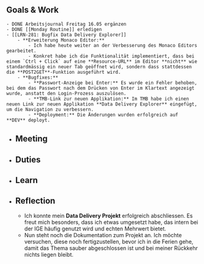 ## Goals & Work
	- DONE Arbeitsjournal Freitag 16.05 ergänzen
	- DONE [[Monday Routine]] erledigen
	- [[LRN-281: Bugfix Data Delivery Explorer]]
		- **Erweiterung Monaco Editor:**
			- Ich habe heute weiter an der Verbesserung des Monaco Editors gearbeitet.
			- Konkret habe ich die Funktionalität implementiert, dass bei einem `Ctrl + Click` auf eine **Resource-URL** im Editor **nicht** wie standardmässig ein neuer Tab geöffnet wird, sondern dass stattdessen die **POST2GET**-Funktion ausgeführt wird.
		- **Bugfixes:**
			- **Passwort-Anzeige bei Enter:** Es wurde ein Fehler behoben, bei dem das Passwort nach dem Drücken von Enter im Klartext angezeigt wurde, anstatt den Login-Prozess auszulösen.
			- **TMB-Link zur neuen Applikation:** Im TMB habe ich einen neuen Link zur neuen Applikation **Data Delivery Explorer** eingefügt, um die Navigation zu verbessern.
			- **Deployment:** Die Änderungen wurden erfolgreich auf **DEV** deployt.
- ## Meeting
- ## Duties
- ## Learn
- ## Reflection
	- Ich konnte mein **Data Delivery Projekt** erfolgreich abschliessen. Es freut mich besonders, dass ich etwas umgesetzt habe, das intern bei der IGE häufig genutzt wird und echten Mehrwert bietet.
	- Nun steht noch die Dokumentation zum Projekt an. Ich möchte versuchen, diese noch fertigzustellen, bevor ich in die Ferien gehe, damit das Thema sauber abgeschlossen ist und bei meiner Rückkehr nichts liegen bleibt.